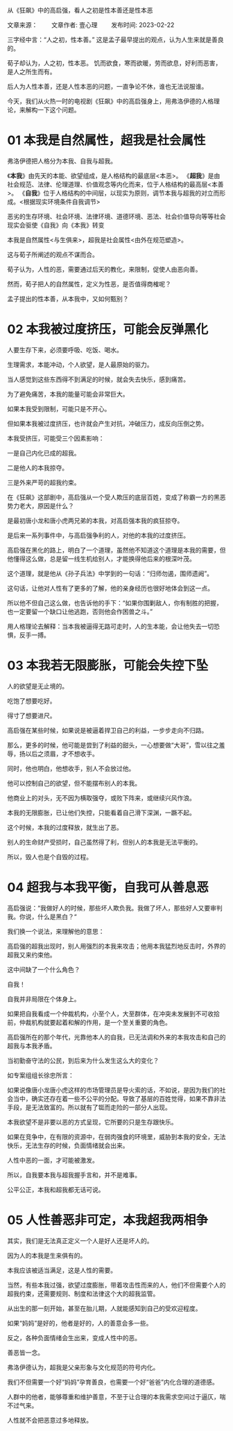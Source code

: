 从《狂飙》中的高启强，看人之初是性本善还是性本恶

文章来源：　　 文章作者: 壹心理 　　发布时间: 2023-02-22

三字经中言：“人之初，性本善。”
这是孟子最早提出的观点，认为人生来就是善良的。

荀子却认为，人之初，性本恶。
饥而欲食，寒而欲暖，劳而欲息，好利而恶害，是人之所生而有。

后人为人性本善，还是人性本恶的问题，一直争论不休，谁也无法说服谁。

今天，我们从火热一时的电视剧《狂飙》中的高启强身上，用弗洛伊德的人格理论，来解构一下这个问题。

# 01 本我是自然属性，超我是社会属性
弗洛伊德把人格分为本我、自我与超我。

《**本我**》由先天的本能、欲望组成，是人格结构的最底层<本恶>。
《**超我**》是由社会规范、法律、伦理道理、价值观念等内化而来，位于人格结构的最高层<本善>。
《**自我**》位于人格结构的中间层，以现实为原则，调节本我与超我的对立而形成。<根据现实环境条件自我调节>

恶劣的生存环境、社会环境、法律环境、道德环境、恶法、社会价值导向等等社会现实会驱使《自我》向《本我》转变

本我是自然属性<与生俱来>，超我是社会属性<由外在规范塑造>。

这与荀子所阐述的观点不谋而合。

荀子认为，人性的恶，需要通过后天的教化，来限制，促使人由恶向善。

然而，荀子把人的自然属性，定义为性恶，是否值得商榷呢？

孟子提出的性本善，从本我中，又如何甄别？

# 02 本我被过度挤压，可能会反弹黑化

人要生存下来，必须要呼吸、吃饭、喝水。

生理需求，本能冲动，个人欲望，是人最原始的驱力。

当人感觉到这些东西得不到满足的时候，就会失去快乐，感到痛苦。

为了避免痛苦，本我的能量可能会非常巨大。

如果本我受到限制，可能只是不开心。

但如果本我被过度挤压，也许就会产生对抗，冲破压力，成反向压倒之势。

本我受挤压，可能受三个因素影响：

一是自己内化已成的超我。

二是他人的本我掠夺。

三是外来严苛的超我约束。

在《狂飙》这部剧中，高启强从一个受人欺压的底层百姓，变成了称霸一方的黑恶势力老大，原因是什么？

是最初唐小龙和唐小虎两兄弟的本我，对高启强本我的疯狂掠夺。

是后来一系列事件中，与高启强争利的人，对他的本我的过度挤压。

高启强在黑化的路上，明白了一个道理，虽然他不知道这个道理是本我的需要，但他懂得这么做，总是留一线生机给别人，才能换得他后来的根深叶茂。

这个道理，就是他从《孙子兵法》中学到的一句话：“归师勿遏，围师遗阙”。

这句话，让他对人性有了更多的了解，他的亲身经历也很好地体会到这一点。

所以他不但自己这么做，也告诉他的手下：“如果你围剿敌人，你有制胜的把握，也一定要留一个缺口让他逃跑，否则他会作困兽之斗。”

用人格理论去解释：当本我被逼得无路可走时，人的生本能，会让他失去一切恐惧，反手一搏。

# 03 本我若无限膨胀，可能会失控下坠

人的欲望是无止境的。

吃饱了想要吃好。

得寸了想要进尺。

高启强在某些时候，如果说是被逼着捍卫自己的利益，一步步走向不归路。

那么，更多的时候，他可能是尝到了利益的甜头，一心想要做“大哥”，雪以往之羞辱，扬以后之须眉，才不想收手。

同时，他也明白，他想收手，别人不会放过他。

他可以控制自己的欲望，但不能摆布别人的本我。

他商业上的对头，无不因为横取强夺，或败下阵来，或继续兴风作浪。

本我的无限膨胀，已让他们失控，只能看着自己滑下深渊，一蹶不起。

这个时候，本我的过度释放，就生出了恶。

别人的生命财产受损时，自己虽然得了利，但别人的本我是无法平衡的。

所以，毁人也是个自毁的过程。

# 04 超我与本我平衡，自我可从善息恶

高启强说：“我做好人的时候，那些坏人欺负我。我做了坏人，那些好人又要审判我。你说，什么是黑白？“

我们换一个说法，来理解他的意思：

高启强的超我出现时，别人用强烈的本我来攻击；他用本我猛烈地反击时，外界的超我又来约束他。

这中间缺了一个什么角色？

自我！

自我并非局限在个体身上。

如果把自我看成一个仲裁机构，小至个人，大至群体，在冲突未发展到不可收拾前，仲裁机构就要起着和解的作用，是一个至关重要的角色。

高启强所在的那个年代，光靠他本人的自我，已无法调和外来的本我攻击和自己的超我与本我矛盾。

当初勤奋守法的公民，到后来为什么发生这么大的变化？

如专案组组长徐忠所言：

如果说像唐小龙唐小虎这样的市场管理员是导火索的话，不如说，是因为我们的社会当中，确实还存在着一些不公平的分配。导致了基层的百姓觉得，如果不靠非法手段，是无法致富的。所以就有了铤而走险的一部分人出现。

本我欲望不是非要以恶的方式呈现，它所要的只是生存跟快乐。

如果在竞争中，在有限的资源中，在弱肉强食的环境里，威胁到本我的安全，无法快乐，无法生存的时候，负面情绪就会出来。

人性中恶的一面，才可能被激发。

所以，自我要本我与超我握手言和，并不是难事。

公平公正，本我和超我都无话可说。

# 05 人性善恶非可定，本我超我两相争  
  
其实，我们是无法真正定义一个人是好人还是坏人的。

因为人的本我是生来俱有的。

本我应该被适当满足，这是人性的需要。

当然，有些本我过强，欲望过度膨胀，带着攻击性而来的人，他们不但需要个人的超我约束，还需要规则、制度和法律这个大的超我监管。

从出生的那一刻开始，甚至在胎儿期，人就能感知到自己的受欢迎程度。

如果“妈妈”是好的，他者是好的，人的善意会多一些。

反之，各种负面情绪会生出来，变成人性中的恶。

善恶皆一念。

弗洛伊德认为，超我是父亲形象与文化规范的符号内化。

我们不但需要一个好“妈妈”孕育善良，也需要一个好“爸爸”内化合理的道德感。

人群中的他者，能够尊重和维护善意，不至于让合理的本我需求空间过于逼仄，喘不过气来。

人性就不会把恶意过多地释放。